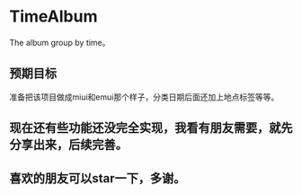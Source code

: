 # TimeAlbum
The album group by time。
## 预期目标
准备把该项目做成miui和emui那个样子，分类日期后面还加上地点标签等等。
## 现在还有些功能还没完全实现，我看有朋友需要，就先分享出来，后续完善。
## 喜欢的朋友可以star一下，多谢。
